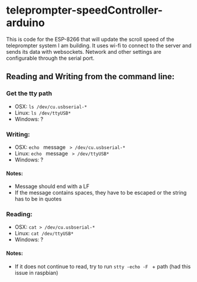 # teleprompter-speedController-arduino
This is code for the ESP-8266 that will update the scroll speed of the teleprompter system I am building. It uses wi-fi to connect to the server and sends its data with websockets. Network and other settings are configurable through the serial port.

## Reading and Writing from the command line:
### Get the tty path
* OSX: `ls /dev/cu.usbserial-*`
* Linux: `ls /dev/ttyUSB*`
* Windows: ?

### Writing:
* OSX: `echo ` message ` > /dev/cu.usbserial-*`
* Linux: `echo ` message ` > /dev/ttyUSB*`
* Windows: ?
#### Notes:
* Message should end with a LF
* If the message contains spaces, they have to be escaped or the string has to be in quotes

### Reading:
* OSX: `cat > /dev/cu.usbserial-*`
* Linux: `cat /dev/ttyUSB*`
* Windows: ?
#### Notes:
* If it does not continue to read, try to run `stty -echo -F ` + path (had this issue in raspbian)
